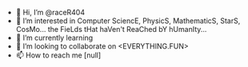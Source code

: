 - 👋 Hi, I’m @raceR404
- 👀 I’m interested in Computer SciencE, PhysicS, MathematicS, StarS, CosMo... the FieLds tHat haVen't ReaChed bY hUmanIty...
- 🌱 I’m currently learning <EVERYTHING>
- 💞️ I’m looking to collaborate on <EVERYTHING.FUN>
- 📫 How to reach me [null]

<!---
Racer404/Racer404 is a ✨ special ✨ repository because its `README.md` (this file) appears on your GitHub profile.
You can click the Preview link to take a look at your changes.
--->
